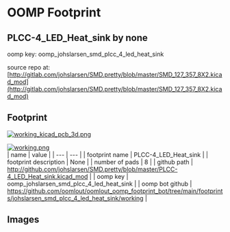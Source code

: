 # OOMP Footprint  
## PLCC-4_LED_Heat_sink  by none  
  
oomp key: oomp_johslarsen_smd_plcc_4_led_heat_sink  
  
source repo at: [http://gitlab.com/johslarsen/SMD.pretty/blob/master/SMD_127_357_8X2.kicad_mod](http://gitlab.com/johslarsen/SMD.pretty/blob/master/SMD_127_357_8X2.kicad_mod)  
## Footprint  
  
[![working_kicad_pcb_3d.png](working_kicad_pcb_3d_600.png)](working_kicad_pcb_3d.png)  
  
[![working.png](working_600.png)](working.png)  
| name | value | 
| --- | --- | 
| footprint name | PLCC-4_LED_Heat_sink | 
| footprint description | None | 
| number of pads | 8 | 
| github path | http://github.com/johslarsen/SMD.pretty/blob/master/PLCC-4_LED_Heat_sink.kicad_mod | 
| oomp key | oomp_johslarsen_smd_plcc_4_led_heat_sink | 
| oomp bot github | https://github.com/oomlout/oomlout_oomp_footprint_bot/tree/main/footprints/johslarsen_smd_plcc_4_led_heat_sink/working | 
## Images  
